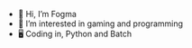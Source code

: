 - 👋 Hi, I’m Fogma
- 👀 I’m interested in gaming and  programming
- 🖥️ Coding in, Python and Batch

<!---
FogmaLOL/FogmaLOL is a ✨ special ✨ repository because its `README.md` (this file) appears on your GitHub profile.
You can click the Preview link to take a look at your changes.
--->
